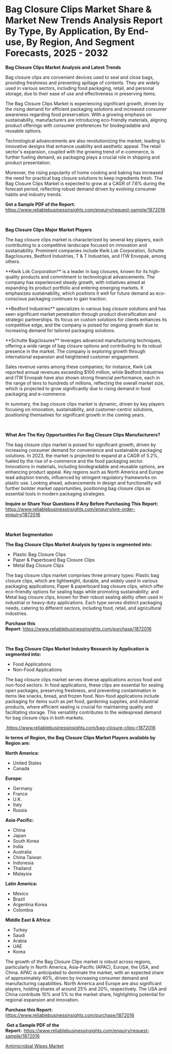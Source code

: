 <p><h1>Bag Closure Clips Market Share & Market New Trends Analysis Report By Type, By Application, By End-use, By Region, And Segment Forecasts, 2025 - 2032</h1></p><p><strong>Bag Closure Clips Market Analysis and Latest Trends</strong></p>
<p><p>Bag closure clips are convenient devices used to seal and close bags, providing freshness and preventing spillage of contents. They are widely used in various sectors, including food packaging, retail, and personal storage, due to their ease of use and effectiveness in preserving items. </p><p>The Bag Closure Clips Market is experiencing significant growth, driven by the rising demand for efficient packaging solutions and increased consumer awareness regarding food preservation. With a growing emphasis on sustainability, manufacturers are introducing eco-friendly materials, aligning product offerings with consumer preferences for biodegradable and reusable options. </p><p>Technological advancements are also revolutionizing the market, leading to innovative designs that enhance usability and aesthetic appeal. The retail sector's expansion, coupled with the growing trend of e-commerce, is further fueling demand, as packaging plays a crucial role in shipping and product presentation. </p><p>Moreover, the rising popularity of home cooking and baking has increased the need for practical bag closure solutions to keep ingredients fresh. The Bag Closure Clips Market is expected to grow at a CAGR of 7.6% during the forecast period, reflecting robust demand driven by evolving consumer habits and industry trends.</p></p>
<p><strong>Get a Sample PDF of the Report:&nbsp;</strong> <a href="https://www.reliablebusinessinsights.com/enquiry/request-sample/1872016?utm_campaign=2811&utm_medium=2&utm_source=Github&utm_content=ia&utm_term=04042025&utm_id=bag-closure-clips">https://www.reliablebusinessinsights.com/enquiry/request-sample/1872016</a></p>
<p>&nbsp;</p>
<p><strong>Bag Closure Clips Major Market Players</strong></p>
<p><p>The bag closure clips market is characterized by several key players, each contributing to a competitive landscape focused on innovation and sustainability. Prominent companies include Kwik Lok Corporation, Schutte Bagclosures, Bedford Industries, T & T Industries, and ITW Envopak, among others.</p><p>**Kwik Lok Corporation** is a leader in bag closures, known for its high-quality products and commitment to technological advancements. The company has experienced steady growth, with initiatives aimed at expanding its product portfolio and entering emerging markets. It emphasizes sustainability, which positions it well for future demand as eco-conscious packaging continues to gain traction. </p><p>**Bedford Industries** specializes in various bag closure solutions and has seen significant market penetration through product diversification and strategic partnerships. Its focus on custom solutions for clients enhances its competitive edge, and the company is poised for ongoing growth due to increasing demand for tailored packaging solutions.</p><p>**Schutte Bagclosures** leverages advanced manufacturing techniques, offering a wide range of bag closure options and contributing to its robust presence in the market. The company is exploring growth through international expansion and heightened customer engagement.</p><p>Sales revenue varies among these companies; for instance, Kwik Lok reported annual revenues exceeding $100 million, while Bedford Industries and ITW Envopak have also shown strong financial performance, each in the range of tens to hundreds of millions, reflecting the overall market size, which is projected to grow significantly due to rising demand in food packaging and e-commerce.</p><p>In summary, the bag closure clips market is dynamic, driven by key players focusing on innovation, sustainability, and customer-centric solutions, positioning themselves for significant growth in the coming years.</p></p>
<p>&nbsp;</p>
<p><strong>What Are The Key Opportunities For Bag Closure Clips Manufacturers?</strong></p>
<p><p>The bag closure clips market is poised for significant growth, driven by increasing consumer demand for convenience and sustainable packaging solutions. In 2023, the market is projected to expand at a CAGR of 5.2%, fueled by the rise of e-commerce and the food packaging sector. Innovations in materials, including biodegradable and reusable options, are enhancing product appeal. Key regions such as North America and Europe lead adoption trends, influenced by stringent regulatory frameworks on plastic use. Looking ahead, advancements in design and functionality will further bolster market opportunities, positioning bag closure clips as essential tools in modern packaging strategies.</p></p>
<p><strong>Inquire or Share Your Questions If Any Before Purchasing This Report:</strong> <a href="https://www.reliablebusinessinsights.com/enquiry/pre-order-enquiry/1872016?utm_campaign=2811&utm_medium=2&utm_source=Github&utm_content=ia&utm_term=04042025&utm_id=bag-closure-clips">https://www.reliablebusinessinsights.com/enquiry/pre-order-enquiry/1872016</a></p>
<p>&nbsp;</p>
<p><strong>Market Segmentation</strong></p>
<p><strong>The Bag Closure Clips Market Analysis by types is segmented into:</strong></p>
<p><ul><li>Plastic Bag Closure Clips</li><li>Paper & Paperboard Bag Closure Clips</li><li>Metal Bag Closure Clips</li></ul></p>
<p><p>The bag closure clips market comprises three primary types: Plastic bag closure clips, which are lightweight, durable, and widely used in various packaging applications; Paper & paperboard bag closure clips, which offer eco-friendly options for sealing bags while promoting sustainability; and Metal bag closure clips, known for their robust sealing ability often used in industrial or heavy-duty applications. Each type serves distinct packaging needs, catering to different sectors, including food, retail, and agricultural industries.</p></p>
<p><strong>Purchase this Report:&nbsp;</strong><a href="https://www.reliablebusinessinsights.com/purchase/1872016?utm_campaign=2811&utm_medium=2&utm_source=Github&utm_content=ia&utm_term=04042025&utm_id=bag-closure-clips">https://www.reliablebusinessinsights.com/purchase/1872016</a></p>
<p>&nbsp;</p>
<p><strong>The Bag Closure Clips Market Industry Research by Application is segmented into:</strong></p>
<p><ul><li>Food Applications</li><li>Non-Food Applications</li></ul></p>
<p><p>The bag closure clips market serves diverse applications across food and non-food sectors. In food applications, these clips are essential for sealing open packages, preserving freshness, and preventing contamination in items like snacks, bread, and frozen food. Non-food applications include packaging for items such as pet food, gardening supplies, and industrial products, where efficient sealing is crucial for maintaining quality and facilitating storage. This versatility contributes to the widespread demand for bag closure clips in both markets.</p></p>
<p><a href="https://www.reliablebusinessinsights.com/bag-closure-clips-r1872016?utm_campaign=2811&utm_medium=2&utm_source=Github&utm_content=ia&utm_term=04042025&utm_id=bag-closure-clips">&nbsp;https://www.reliablebusinessinsights.com/bag-closure-clips-r1872016</a></p>
<p><strong>In terms of Region, the Bag Closure Clips Market Players available by Region are:</strong></p>
<p>
    <p> <strong> North America: </strong>
        <ul>
            <li>United States</li>
            <li>Canada</li>
        </ul>
        </p> 
    <p> <strong> Europe: </strong>
        <ul>
            <li>Germany</li>
            <li>France</li>
            <li>U.K.</li>
            <li>Italy</li>
            <li>Russia</li>
        </ul>
        </p> 
    <p> <strong> Asia-Pacific: </strong>
        <ul>
            <li>China</li>
            <li>Japan</li>
            <li>South Korea</li>
            <li>India</li>
            <li>Australia</li>
            <li>China Taiwan</li>
            <li>Indonesia</li>
            <li>Thailand</li>
            <li>Malaysia</li>
        </ul>
        </p> 
    <p> <strong> Latin America: </strong>
        <ul>
            <li>Mexico</li>
            <li>Brazil</li>
            <li>Argentina Korea</li>
            <li>Colombia</li>
        </ul>
        </p> 
    <p> <strong> Middle East & Africa: </strong>
        <ul>
            <li>Turkey</li>
            <li>Saudi</li>
            <li>Arabia</li>
            <li>UAE</li>
            <li>Korea</li>
        </ul>
    </p>
    </p>
<p><p>The growth of the Bag Closure Clips market is robust across regions, particularly in North America, Asia-Pacific (APAC), Europe, the USA, and China. APAC is anticipated to dominate the market, with an expected share of approximately 40%, driven by increasing consumer demand and manufacturing capabilities. North America and Europe are also significant players, holding shares of around 25% and 20%, respectively. The USA and China contribute 10% and 5% to the market share, highlighting potential for regional expansion and innovation.</p></p>
<p><strong>Purchase this Report: </strong><a href="https://www.reliablebusinessinsights.com/purchase/1872016?utm_campaign=2811&utm_medium=2&utm_source=Github&utm_content=ia&utm_term=04042025&utm_id=bag-closure-clips">https://www.reliablebusinessinsights.com/purchase/1872016</a></p>
<p>&nbsp;<strong>Get a Sample PDF of the Report:&nbsp;&nbsp;</strong><a href="https://www.reliablebusinessinsights.com/enquiry/request-sample/1872016?utm_campaign=2811&utm_medium=2&utm_source=Github&utm_content=ia&utm_term=04042025&utm_id=bag-closure-clips">https://www.reliablebusinessinsights.com/enquiry/request-sample/1872016</a></p>
<p><strong></strong></p>
<p><p><a href="https://github.com/tumacaakesha78/Market-Research-Report-List-1/blob/main/antimicrobial-wipes-market.md?utm_campaign=2811&utm_medium=2&utm_source=Github&utm_content=ia&utm_term=04042025&utm_id=bag-closure-clips">Antimicrobial Wipes Market</a></p></p>